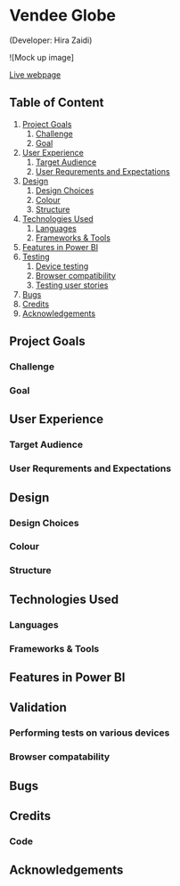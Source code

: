 # Vendee Globe 
(Developer: Hira Zaidi)

![Mock up image]


[Live webpage]()

## Table of Content

1. [Project Goals](#project-goals)
    1. [Challenge](#challenge)
    2. [Goal](#goal)
2. [User Experience](#user-experience)
    1. [Target Audience](#target-audience)
    2. [User Requrements and Expectations](#user-requrements-and-expectations)
3. [Design](#design)
    1. [Design Choices](#design-choices)
    2. [Colour](#colours)
    3. [Structure](#structure)
4. [Technologies Used](#technologies-used)
    1. [Languages](#languages)
    2. [Frameworks & Tools](#frameworks-&-tools)
5. [Features in Power BI](#features)
6. [Testing](#validation)
    1. [Device testing](#performing-tests-on-various-devices)
    2. [Browser compatibility](#browser-compatability)
    3. [Testing user stories](#testing-user-stories)
8. [Bugs](#Bugs)
9. [Credits](#credits)
10. [Acknowledgements](#acknowledgements)

## Project Goals 


### Challenge



### Goal


## User Experience



### Target Audience

### User Requrements and Expectations

## Design

### Design Choices


### Colour



### Structure




## Technologies Used

### Languages


### Frameworks & Tools



## Features in Power BI



## Validation



### Performing tests on various devices 


### Browser compatability



## Bugs


## Credits

### Code




## Acknowledgements
